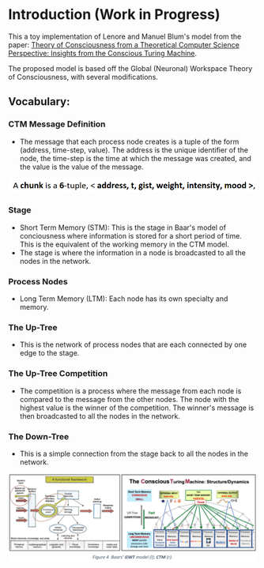 # Introduction (Work in Progress)

This a toy implementation of Lenore and Manuel Blum's model from the paper: [Theory of Consciousness from a Theoretical Computer Science Perspective: Insights from the Conscious Turing Machine](https://arxiv.org/abs/2107.13704).

The proposed model is based off the Global (Neuronal) Workspace Theory of Consciousness, with several modifications.

## Vocabulary:

### CTM Message Definition
- The message that each process node creates is a tuple of the form (address, time-step, value). The address is the unique identifier of the node, the time-step is the time at which the message was created, and the value is the value of the message.

![Image](imgs/message.png)

### Stage 
- Short Term Memory (STM): This is the stage in Baar's model of conciousness where information is stored for a short period of time. This is the equivalent of the working memory in the CTM model. 
- The stage is where the information in a node is broadcasted to all the nodes in the network.

### Process Nodes
- Long Term Memory (LTM): Each node has its own specialty and memory. 

### The Up-Tree
- This is the network of process nodes that are each connected by one edge to the stage.

### The Up-Tree Competition
- The competition is a process where the message from each node is compared to the message from the other nodes. The node with the highest value is the winner of the competition. The winner's message is then broadcasted to all the nodes in the network.

### The Down-Tree
- This is a simple connection from the stage back to all the nodes in the network.

![Image](imgs/GWT_vs_CTM.png)